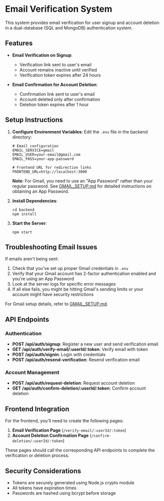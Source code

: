 # Email Verification System

This system provides email verification for user signup and account deletion in a dual-database (SQL and MongoDB) authentication system.

## Features

- **Email Verification on Signup**:
  - Verification link sent to user's email
  - Account remains inactive until verified
  - Verification token expires after 24 hours

- **Email Confirmation for Account Deletion**:
  - Confirmation link sent to user's email
  - Account deleted only after confirmation
  - Deletion token expires after 1 hour

## Setup Instructions

1. **Configure Environment Variables**:
   Edit the `.env` file in the backend directory:

   ```
   # Email configuration
   EMAIL_SERVICE=gmail
   EMAIL_USER=your-email@gmail.com
   EMAIL_PASS=your-app-password
   
   # Frontend URL for redirection links
   FRONTEND_URL=http://localhost:3000
   ```

   **Note**: For Gmail, you need to use an "App Password" rather than your regular password. See [GMAIL_SETUP.md](GMAIL_SETUP.md) for detailed instructions on obtaining an App Password.

2. **Install Dependencies**:
   ```
   cd backend
   npm install
   ```

3. **Start the Server**:
   ```
   npm start
   ```

## Troubleshooting Email Issues

If emails aren't being sent:

1. Check that you've set up proper Gmail credentials in `.env`
2. Verify that your Gmail account has 2-factor authentication enabled and you're using an App Password
3. Look at the server logs for specific error messages
4. If all else fails, you might be hitting Gmail's sending limits or your account might have security restrictions

For Gmail setup details, refer to [GMAIL_SETUP.md](GMAIL_SETUP.md).

## API Endpoints

### Authentication

- **POST /api/auth/signup**: Register a new user and send verification email
- **GET /api/auth/verify-email/:userId/:token**: Verify email with token
- **POST /api/auth/signin**: Login with credentials
- **POST /api/auth/resend-verification**: Resend verification email

### Account Management

- **POST /api/auth/request-deletion**: Request account deletion
- **GET /api/auth/confirm-deletion/:userId/:token**: Confirm account deletion

## Frontend Integration

For the frontend, you'll need to create the following pages:

1. **Email Verification Page** (`/verify-email/:userId/:token`)
2. **Account Deletion Confirmation Page** (`/confirm-deletion/:userId/:token`)

These pages should call the corresponding API endpoints to complete the verification or deletion process.

## Security Considerations

- Tokens are securely generated using Node.js crypto module
- All tokens have expiration times
- Passwords are hashed using bcrypt before storage 